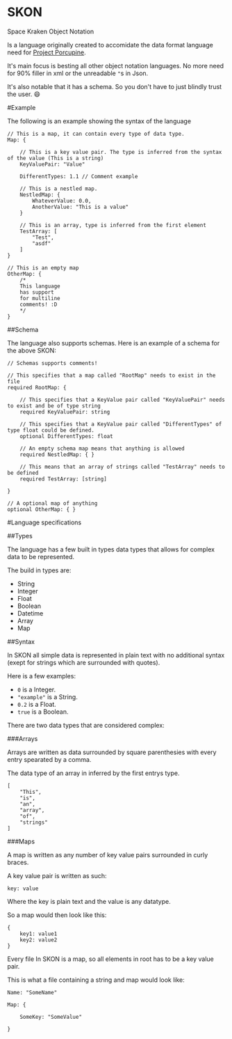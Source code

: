 # SKON
Space Kraken Object Notation

Is a language originally created to accomidate the data format language need for [Project Porcupine](https://github.com/TeamPorcupine/ProjectPorcupine).

It's main focus is besting all other object notation languages. No more need for 90% filler in xml or the unreadable `"`s in Json.

It's also notable that it has a schema. So you don't have to just blindly trust the user. :smile:

#Example

The following is an example showing the syntax of the language

```
// This is a map, it can contain every type of data type.
Map: {

    // This is a key value pair. The type is inferred from the syntax of the value (This is a string)
    KeyValuePair: "Value" 

    DifferentTypes: 1.1 // Comment example

    // This is a nestled map.
    NestledMap: {
        WhateverValue: 0.0,
        AnotherValue: "This is a value"
    }

    // This is an array, type is inferred from the first element
    TestArray: [
        "Test",
        "asdf"
    ]
}

// This is an empty map
OtherMap: {
    /*
    This language
    has support
    for multiline
    comments! :D
    */
}
```

##Schema

The language also supports schemas. Here is an example of a schema for the above SKON:

```
// Schemas supports comments!

// This specifies that a map called "RootMap" needs to exist in the file
required RootMap: {
    
    // This specifies that a KeyValue pair called "KeyValuePair" needs to exist and be of type string
    required KeyValuePair: string

    // This specifies that a KeyValue pair called "DifferentTypes" of type float could be defined.
    optional DifferentTypes: float

    // An empty schema map means that anything is allowed
    required NestledMap: { }

    // This means that an array of strings called "TestArray" needs to be defined
    required TestArray: [string]

}

// A optional map of anything
optional OtherMap: { }
```
#Language specifications

##Types

The language has a few built in types data types that allows for complex data to be represented.

The build in types are: 

* String
* Integer
* Float
* Boolean
* Datetime
* Array
* Map

##Syntax

In SKON all simple data is represented in plain text with no additional syntax (exept for strings which are surrounded with quotes).

Here is a few examples:

* `0` is a Integer.
* `"example"` is a String.
* `0.2` is a Float.
* `true` is a Boolean.

There are two data types that are considered complex:

###Arrays

Arrays are written as data surrounded by square parenthesies with every entry spearated by a comma.

The data type of an array in inferred by the first entrys type.

```
[
    "This",
    "is",
    "an",
    "array",
    "of",
    "strings"
]
```

###Maps

A map is written as any number of key value pairs surrounded in curly braces.

A key value pair is written as such:

`key: value`

Where the key is plain text and the value is any datatype.

So a map would then look like this:

```
{
    key1: value1
    key2: value2
}
```

Every file In SKON is a map, so all elements in root has to be a key value pair.

This is what a file containing a string and map would look like:

```
Name: "SomeName"

Map: {

    SomeKey: "SomeValue"

}
```
